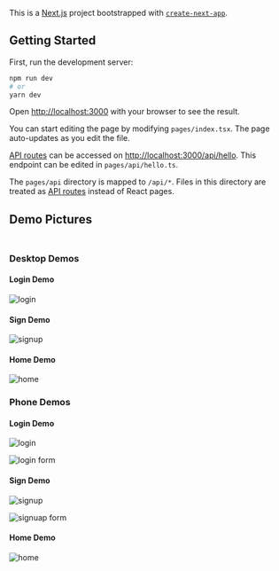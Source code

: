 This is a [Next.js](https://nextjs.org/) project bootstrapped with [`create-next-app`](https://github.com/vercel/next.js/tree/canary/packages/create-next-app).

## Getting Started

First, run the development server:

```bash
npm run dev
# or
yarn dev
```

Open [http://localhost:3000](http://localhost:3000) with your browser to see the result.

You can start editing the page by modifying `pages/index.tsx`. The page auto-updates as you edit the file.

[API routes](https://nextjs.org/docs/api-routes/introduction) can be accessed on [http://localhost:3000/api/hello](http://localhost:3000/api/hello). This endpoint can be edited in `pages/api/hello.ts`.

The `pages/api` directory is mapped to `/api/*`. Files in this directory are treated as [API routes](https://nextjs.org/docs/api-routes/introduction) instead of React pages.

## Demo Pictures<br/><br/>

### Desktop Demos<br/>

#### Login Demo

![login](demos/login.png)

#### Sign Demo

![signup](demos/signup.png)

#### Home Demo

![home](demos/home.png)

### Phone Demos<br/>

#### Login Demo

![login](demos/loginsm.png)

![login form](demos/loginsmf.png)

#### Sign Demo

![signup](demos/signupsm.png)

![signuap form](demos/signupsmf.png)

#### Home Demo

![home](demos/homesm.png)
